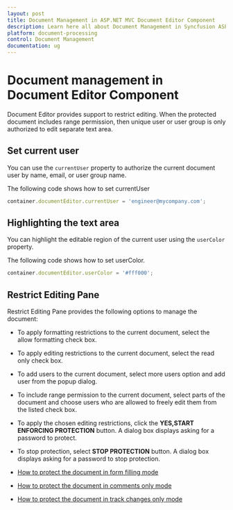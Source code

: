 ```yaml
---
layout: post
title: Document Management in ASP.NET MVC Document Editor Component
description: Learn here all about Document Management in Syncfusion ASP.NET MVC Document Editor component of Syncfusion Essential JS 2 and more.
platform: document-processing
control: Document Management
documentation: ug
---
```



# Document management in Document Editor Component

Document Editor provides support to restrict editing. When the protected document includes range permission, then unique user or user group is only authorized to edit separate text area.

## Set current user

You can use the `currentUser` property to authorize the current document user by name, email, or user group name.

The following code shows how to set currentUser

```typescript
container.documentEditor.currentUser = 'engineer@mycompany.com';
```

## Highlighting the text area

You can highlight the editable region of the current user using the `userColor` property.

The following code shows how to set userColor.

```typescript
container.documentEditor.userColor = '#fff000';
```

## Restrict Editing Pane

Restrict Editing Pane provides the following options to manage the document:

* To apply formatting restrictions to the current document, select the allow formatting check box.
* To apply editing restrictions to the current document, select the read only check box.
* To add users to the current document, select more users option and add user from the popup dialog.
* To include range permission to the current document, select parts of the document and choose users who are allowed to freely edit them from the listed check box.
* To apply the chosen editing restrictions, click the **YES,START ENFORCING PROTECTION** button. A dialog box displays asking for a password to protect.
* To stop protection, select **STOP PROTECTION** button. A dialog box displays asking for a password to stop protection.

* [How to protect the document in form filling mode](./form-fields.md/#protect-the-document-in-form-filling-mode)
* [How to protect the document in comments only mode](./comments.md/#protect-the-document-in-comments-only-mode)
* [How to protect the document in track changes only mode](./track-changes.md/#protect-the-document-in-track-changes-only-mode)